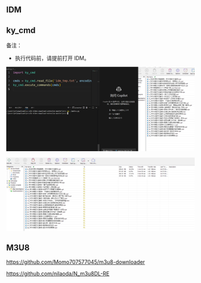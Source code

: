 ## IDM

## ky_cmd

备注：

- 执行代码前，请提前打开 IDM。

![image-20250727004400749](images/image-20250727004400749.png)


![image-20250727004640777](images/image-20250727004640777.png)



## M3U8

https://github.com/Momo707577045/m3u8-downloader

https://github.com/nilaoda/N_m3u8DL-RE